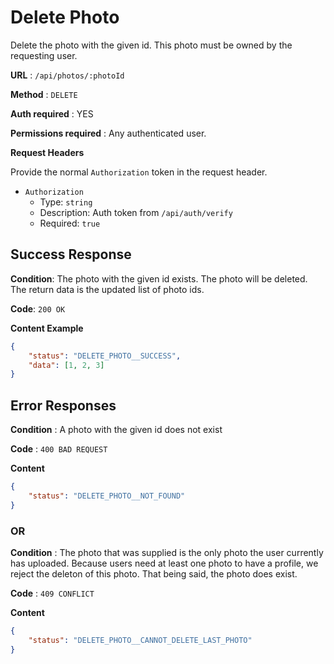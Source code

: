 # Delete Photo

Delete the photo with the given id. This photo must be owned by the requesting user.

**URL** : `/api/photos/:photoId`

**Method** : `DELETE`

**Auth required** : YES

**Permissions required** : Any authenticated user.

**Request Headers**

Provide the normal `Authorization` token in the request header.

* `Authorization`
  * Type: `string`
  * Description: Auth token from `/api/auth/verify`
  * Required: `true`

## Success Response

**Condition**: The photo with the given id exists. The photo will be deleted. The return data is the updated list of photo ids.

**Code**: `200 OK`

**Content Example**

```json
{
    "status": "DELETE_PHOTO__SUCCESS",
    "data": [1, 2, 3]
}
```

## Error Responses

**Condition** : A photo with the given id does not exist

**Code** : `400 BAD REQUEST`

**Content**

```json
{
    "status": "DELETE_PHOTO__NOT_FOUND"
}
```

### OR

**Condition** : The photo that was supplied is the only photo the user currently has uploaded. Because users need at least one photo to have a profile, we reject the deleton of this photo. That being said, the photo does exist.

**Code** : `409 CONFLICT`

**Content**

```json
{
    "status": "DELETE_PHOTO__CANNOT_DELETE_LAST_PHOTO"
}
```
